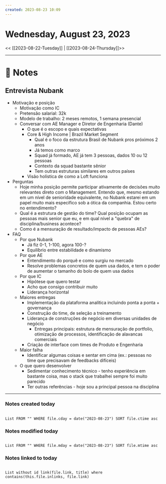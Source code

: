```yaml
---
created: 2023-08-23 10:09
---
```


# Wednesday, August 23, 2023

<< [[2023-08-22-Tuesday]] | [[2023-08-24-Thursday]]>>

---

# 📝 Notes
## Entrevista Nubank
- Motivação e posição
	- Motivação como IC
	- Pretensão salarial: 32k
	- Modelo de trabalho: 2 meses remotos, 1 semana presencial
	- Conversar com AE Manager e Diretor de Engenharia (Dante)
		- O que é o escopo e quais expectativas
		- Core & High Income | Brazil Market Segment
			- Qual é o foco da estrutura Brasil de Nubank pros próximos 2 anos
			- Já temos como marco
			- Squad já formado, AE já tem 3 pessoas, dados 10 ou 12 pessoas
			- Contexto da squad bastante sênior
			- Tem outras estruturas similares em outros países
		- Visão holística de como a Loft funciona
- Perguntas
	- Hoje minha posição permite participar ativamente de decisões muito relevantes direto com o Management. Entendo que, mesmo estando em um nível de senioridade equivalente, no Nubank estarei em um papel muito mais específico sob a ótica da companhia. Estou certo no entendimento? 
	- Qual é a estrutura de gestão do time? Qual posição ocupam as pessoas mais senior que eu, e em qual nível a "quebra" de disciplina/business acontece?
	- Como é a mensuração de resultado/impacto de pessoas AEs?
- FAQ
	- Por que Nubank
		- Já fiz 0-1, 1-100, agora 100-?
		- Equilíbrio entre estabilidade e dinamismo
	- Por que AE
		- Entendimento do porquê e como surgiu no mercado
		- Resolve problemas concretos de quem usa dados, e tem o poder de aumentar o tamanho do bolo de quem usa dados
	- Por que IC
		- Hipótese que quero testar
		- Acho que consigo contribuir muito
		- Liderança horizontal
	- Maiores entregas
		- Implementação da plataforma analítica incluindo ponta a ponta + governança
		- Construção do time, de seleção a treinamento
		- Liderança de construções de negócio em diversas unidades de negócio
			- Entregas principais: estrutura de mensuração de portfolio, otimização de processos, identificação de alavancas comerciais
		- Criação de interface com times de Produto e Engenharia
	- Maior falha
		- Identificar algumas coisas e sentar em cima (ex.: pessoas no time que precisavam de feedbacks difíceis)
	- O que quero desenvolver
		- Sedimentar conhecimento técnico - tenho experiência em bastante coisa, mas o stack que trabalhei sempre foi muito parecido
		- Ter outras referências - hoje sou a principal pessoa na disciplina

---

### Notes created today

```dataview

List FROM "" WHERE file.cday = date("2023-08-23") SORT file.ctime asc

```

### Notes modified today

```dataview

List FROM "" WHERE file.mday = date("2023-08-23") SORT file.mtime asc

```

### Notes linked to today

```dataview 

List without id link(file.link, title) where contains(this.file.inlinks, file.link)

```